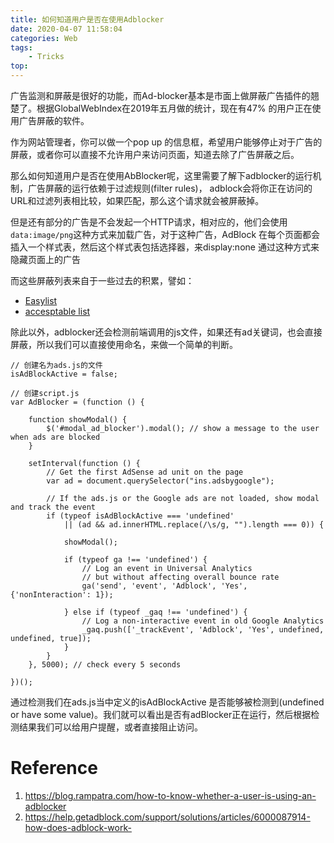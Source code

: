 ```yaml
---
title: 如何知道用户是否在使用Adblocker
date: 2020-04-07 11:58:04
categories: Web
tags:
    - Tricks
top:
---
```

广告监测和屏蔽是很好的功能，而Ad-blocker基本是市面上做屏蔽广告插件的翘楚了。根据GlobalWebIndex在2019年五月做的统计，现在有47% 的用户正在使用广告屏蔽的软件。

作为网站管理者，你可以做一个pop up 的信息框，希望用户能够停止对于广告的屏蔽，或者你可以直接不允许用户来访问页面，知道去除了广告屏蔽之后。

那么如何知道用户是否在使用AbBlocker呢，这里需要了解下adblocker的运行机制，广告屏蔽的运行依赖于过滤规则(filter rules)， adblock会将你正在访问的URL和过滤列表相比较，如果匹配，那么这个请求就会被屏蔽掉。

但是还有部分的广告是不会发起一个HTTP请求，相对应的，他们会使用`data:image/png`这种方式来加载广告，对于这种广告，AdBlock 在每个页面都会插入一个样式表，然后这个样式表包括选择器，来display:none 通过这种方式来隐藏页面上的广告

而这些屏蔽列表来自于一些过去的积累，譬如：
+ [Easylist](https://easylist.to/)
+ [accesptable list](https://help.getadblock.com/support/solutions/articles/6000092027-why-am-i-suddenly-seeing-taboola-outbrain-and-google-ads-)


除此以外，adblocker还会检测前端调用的js文件，如果还有ad关键词，也会直接屏蔽，所以我们可以直接使用命名，来做一个简单的判断。

    // 创建名为ads.js的文件
    isAdBlockActive = false;

    // 创建script.js
    var AdBlocker = (function () {
    
        function showModal() {
            $('#modal_ad_blocker').modal(); // show a message to the user when ads are blocked
        }
        
        setInterval(function () {
            // Get the first AdSense ad unit on the page
            var ad = document.querySelector("ins.adsbygoogle");
        
            // If the ads.js or the Google ads are not loaded, show modal and track the event
            if (typeof isAdBlockActive === 'undefined'
                || (ad && ad.innerHTML.replace(/\s/g, "").length === 0)) {
        
                showModal();
        
                if (typeof ga !== 'undefined') {
                    // Log an event in Universal Analytics
                    // but without affecting overall bounce rate
                    ga('send', 'event', 'Adblock', 'Yes', {'nonInteraction': 1});
        
                } else if (typeof _gaq !== 'undefined') {
                    // Log a non-interactive event in old Google Analytics
                    _gaq.push(['_trackEvent', 'Adblock', 'Yes', undefined, undefined, true]);
                }
            }
        }, 5000); // check every 5 seconds
    
    })();

通过检测我们在ads.js当中定义的isAdBlockActive 是否能够被检测到(undefined or have some value)。我们就可以看出是否有adBlocker正在运行，然后根据检测结果我们可以给用户提醒，或者直接阻止访问。

# Reference 
1. https://blog.rampatra.com/how-to-know-whether-a-user-is-using-an-adblocker 
2. https://help.getadblock.com/support/solutions/articles/6000087914-how-does-adblock-work- 